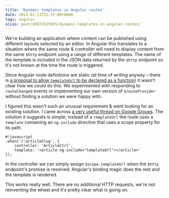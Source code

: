 ```yaml
---
title: 'Dynamic templates in Angular routes'
date: 2013-02-11T22:37:00+0000
tags: angular
alias: post/42872615955/dynamic-templates-in-angular-routes/
---
```


We're building an application where content can be published using different layouts selected by an editor. In Angular this translates to a situation where the same route & controller will need to display content from the same `$http` endpoint using a range of different templates. The name of the template is included in the JSON data returned by the `$http` endpoint so it's not known at the time the route is triggered.

<!-- more -->

Since Angular route definitions are static (at time of writing anyway – there is [a proposal to allow `templateUrl` to be declared as a function](https://github.com/angular/angular.js/pull/1524)) it wasn't clear how we could do this. We experimented with responding to `routeChanged` events or implementing our own version of `$routeProvider` without finding a solution we were happy with.

I figured this wasn't such an unusual requirement & went looking for an existing solution. I came across [a very useful thread on Google Groups](https://groups.google.com/forum/m/?fromgroups#!topic/angular/YXmGKO7bz3Q). The solution it suggests is simple; instead of a `templateUrl` the route uses a `template` containing an `ng-include` directive that uses a scope property for its path.

    #!javascript
    .when('/:articleSlug', {
        controller: 'ArticleCtrl',
        template: '<article ng-include="templateUrl"></article>'
    });

In the controller we can simply assign `$scope.templateUrl` when the `$http` endpoint's promise is resolved. Angular's binding magic does the rest and the template is rendered.

This works really well. There are no additional HTTP requests, we're not reinventing the wheel and it's pretty clear what is going on.

